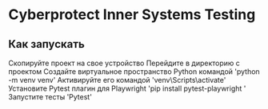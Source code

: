 # Cyberprotect Inner Systems Testing
## Как запускать
Скопируйте проект на свое устройство
Перейдите в директорию с проектом
Создайте виртуальное пространство Python командой
'python -m venv venv'
Активируйте его командой
'venv\Scripts\activate'
Установите Pytest плагин для Playwright
'pip install pytest-playwright '
Запустите тесты
'Pytest'